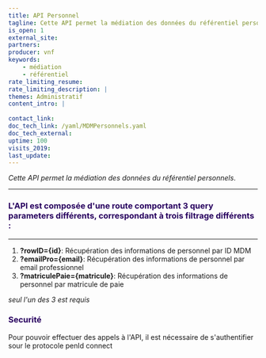 ```yaml
---
title: API Personnel
tagline: Cette API permet la médiation des données du référentiel personnels
is_open: 1
external_site: 
partners:
producer: vnf
keywords:
    - médiation
    - référentiel
rate_limiting_resume: 
rate_limiting_description: |
themes: Administratif  
content_intro: | 
   
contact_link: 
doc_tech_link: /yaml/MDMPersonnels.yaml
doc_tech_external: 
uptime: 100
visits_2019: 
last_update: 
---
```

*Cette API permet la médiation des données du référentiel personnels*.

---

### <font color=#28005F>L'API est composée d'une route comportant 3 query parameters différents, correspondant à trois filtrage différents :</font>
---------
1. <b>?rowID={id}</b>: Récupération des informations de personnel par ID MDM
2. <b>?emailPro={email}</b>: Récupération des informations de personnel par email professionnel
3. <b>?matriculePaie={matricule}</b>: Récupération des informations de personnel par matricule de paie

<i>seul l'un des 3 est requis</i>

### <font color=#28005F>Securité</font>

Pour pouvoir effectuer des appels à l'API, il est nécessaire de s'authentifier sour le protocole penId connect